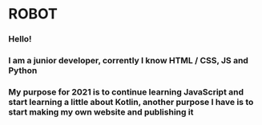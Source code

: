 # ROBOT
### Hello!
### I am a junior developer, corrently I know HTML / CSS, JS and Python
### My purpose for 2021 is to continue learning JavaScript and start learning a little about Kotlin, another purpose I have is to start making my own website and publishing it